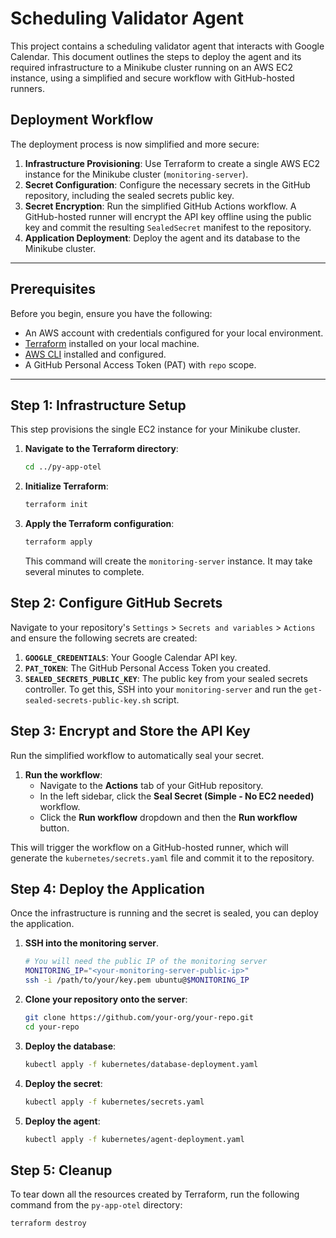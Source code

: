 # Scheduling Validator Agent

This project contains a scheduling validator agent that interacts with Google Calendar. This document outlines the steps to deploy the agent and its required infrastructure to a Minikube cluster running on an AWS EC2 instance, using a simplified and secure workflow with GitHub-hosted runners.

## Deployment Workflow

The deployment process is now simplified and more secure:

1.  **Infrastructure Provisioning**: Use Terraform to create a single AWS EC2 instance for the Minikube cluster (`monitoring-server`).
2.  **Secret Configuration**: Configure the necessary secrets in the GitHub repository, including the sealed secrets public key.
3.  **Secret Encryption**: Run the simplified GitHub Actions workflow. A GitHub-hosted runner will encrypt the API key offline using the public key and commit the resulting `SealedSecret` manifest to the repository.
4.  **Application Deployment**: Deploy the agent and its database to the Minikube cluster.

---

## Prerequisites

Before you begin, ensure you have the following:

-   An AWS account with credentials configured for your local environment.
-   [Terraform](https://learn.hashicorp.com/tutorials/terraform/install-cli) installed on your local machine.
-   [AWS CLI](https://docs.aws.amazon.com/cli/latest/userguide/getting-started-install.html) installed and configured.
-   A GitHub Personal Access Token (PAT) with `repo` scope.

---

## Step 1: Infrastructure Setup

This step provisions the single EC2 instance for your Minikube cluster.

1.  **Navigate to the Terraform directory**:
    ```bash
    cd ../py-app-otel
    ```

2.  **Initialize Terraform**:
    ```bash
    terraform init
    ```

3.  **Apply the Terraform configuration**:
    ```bash
    terraform apply
    ```
    This command will create the `monitoring-server` instance. It may take several minutes to complete.

## Step 2: Configure GitHub Secrets

Navigate to your repository's `Settings` > `Secrets and variables` > `Actions` and ensure the following secrets are created:

1.  **`GOOGLE_CREDENTIALS`**: Your Google Calendar API key.
2.  **`PAT_TOKEN`**: The GitHub Personal Access Token you created.
3.  **`SEALED_SECRETS_PUBLIC_KEY`**: The public key from your sealed secrets controller. To get this, SSH into your `monitoring-server` and run the `get-sealed-secrets-public-key.sh` script.

## Step 3: Encrypt and Store the API Key

Run the simplified workflow to automatically seal your secret.

1.  **Run the workflow**:
    -   Navigate to the **Actions** tab of your GitHub repository.
    -   In the left sidebar, click the **Seal Secret (Simple - No EC2 needed)** workflow.
    -   Click the **Run workflow** dropdown and then the **Run workflow** button.

This will trigger the workflow on a GitHub-hosted runner, which will generate the `kubernetes/secrets.yaml` file and commit it to the repository.

## Step 4: Deploy the Application

Once the infrastructure is running and the secret is sealed, you can deploy the application.

1.  **SSH into the monitoring server**.
    ```bash
    # You will need the public IP of the monitoring server
    MONITORING_IP="<your-monitoring-server-public-ip>"
    ssh -i /path/to/your/key.pem ubuntu@$MONITORING_IP
    ```

2.  **Clone your repository onto the server**:
    ```bash
    git clone https://github.com/your-org/your-repo.git
    cd your-repo
    ```

3.  **Deploy the database**:
    ```bash
    kubectl apply -f kubernetes/database-deployment.yaml
    ```

4.  **Deploy the secret**:
    ```bash
    kubectl apply -f kubernetes/secrets.yaml
    ```

5.  **Deploy the agent**:
    ```bash
    kubectl apply -f kubernetes/agent-deployment.yaml
    ```

## Step 5: Cleanup

To tear down all the resources created by Terraform, run the following command from the `py-app-otel` directory:

```bash
terraform destroy
